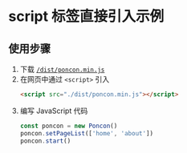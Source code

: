 # script 标签直接引入示例

## 使用步骤

1. 下载 [`/dist/poncon.min.js`](../../dist/poncon.min.js)
2. 在网页中通过 `<script>` 引入
    ```html
    <script src="./dist/poncon.min.js"></script>
    ```
3. 编写 JavaScript 代码
    ```js
    const poncon = new Poncon()
    poncon.setPageList(['home', 'about'])
    poncon.start()
    ```